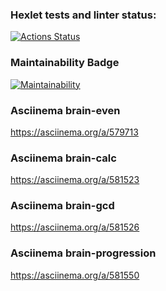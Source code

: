 ### Hexlet tests and linter status:
[![Actions Status](https://github.com/AndreyAnatolev/python-project-49/workflows/hexlet-check/badge.svg)](https://github.com/AndreyAnatolev/python-project-49/actions)

### Maintainability Badge
[![Maintainability](https://api.codeclimate.com/v1/badges/424ceef18ac261d2c574/maintainability)](https://codeclimate.com/github/AndreyAnatolev/python-project-49/maintainability)

### Asciinema brain-even
https://asciinema.org/a/579713

### Asciinema brain-calc
https://asciinema.org/a/581523

### Asciinema brain-gcd
https://asciinema.org/a/581526

### Asciinema brain-progression
https://asciinema.org/a/581550
